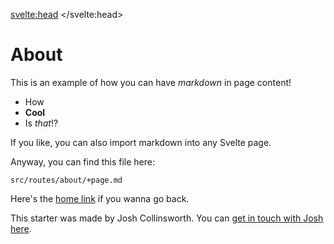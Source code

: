 <svelte:head>
	<title>About</title>
</svelte:head>

# About

This is an example of how you can have _markdown_ in page content!

- How
- **Cool**
- Is _that_!?

If you like, you can also import markdown into any Svelte page.

Anyway, you can find this file here:

```
src/routes/about/+page.md
```

Here's the [home link](/) if you wanna go back.


This starter was made by Josh Collinsworth. You can <a rel="external" href="https://joshcollinsworth.com/contact">get in touch with Josh here</a>.
